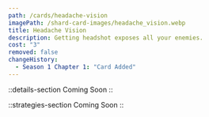 ```yaml
---
path: /cards/headache-vision
imagePath: /shard-card-images/headache_vision.webp
title: Headache Vision
description: Getting headshot exposes all your enemies.
cost: "3"
removed: false
changeHistory:
  - Season 1 Chapter 1: "Card Added"
---
```


::details-section
Coming Soon
::

::strategies-section
Coming Soon
::

